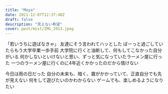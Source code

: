```yaml
---
title: "Moya"
date: 2021-12-07T12:37:48Z
draft: false
description: "見えない希望"
cover: post/mist/IMG_2913.jpeg
---
```


「若いうちに遊ばなきゃ」
友達にそう言われてハッとした
ぼーっと過ごしていたらもう大学卒業一歩手前
大学院に行くと油断して、何もしてこなかった自分がいる
何かしないといけないと思い、ずっと気になっていたラーメン屋に行った
一つのラーメン屋に行くのに4年近くかかったのだから情けない

今日は雨の日だった
自分の未来も、暗く、霧がかかっていて、正直自分でも先が見えない
何をして遊びたいのかわからない
ゲームでも、楽しめるようになりたい
